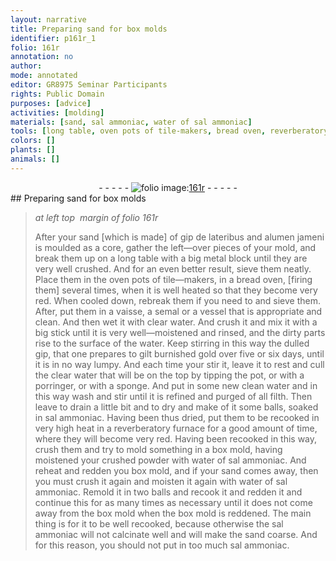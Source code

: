 ```yaml
---
layout: narrative
title: Preparing sand for box molds
identifier: p161r_1
folio: 161r
annotation: no
author:
mode: annotated
editor: GR8975 Seminar Participants
rights: Public Domain
purposes: [advice]
activities: [molding]
materials: [sand, sal ammoniac, water of sal ammoniac]
tools: [long table, oven pots of tile-makers, bread oven, reverberatory furnace, box mold]
colors: []
plants: []
animals: []
---
```


 <div class="folio" align="center">- - - - - <a href="http://gallica.bnf.fr/ark:/12148/btv1b10500001g/f327.item.r=" target="_blank"><img src="https://cu-mkp.github.io/GR8975-edition/assets/photo-icon.png" alt="folio image: " style="display:inline-block; margin-bottom:-3px;"/>161r</a> - - - - - </div> 
## Preparing sand for box molds

 
> *at left top  margin of folio 161r*
> 
> <span class="activity">After your <span class="material">sand</span> [which is made] of gip de lateribus and alumen jameni is moulded as a core, gather the left—over pieces of your mold, and break them up on a <span class="tool">long table</span> with a big metal block until they are very well crushed. And for an even better result, sieve them neatly. Place them in the <span class="tool">oven pots of tile—makers</span>, in a <span class="tool">bread oven</span>, [firing them] several times, when it is well heated so that they become very red. When cooled down, rebreak them if you need to and sieve them. After, put them in a vaisse, a semal or a vessel that is appropriate and clean. And then wet it with clear water. And crush it and mix it with a big stick until it is very well—moistened and rinsed, and the dirty parts rise to the surface of the water. Keep stirring in this way the dulled gip, that one prepares to gilt burnished gold over five or six days, until it is in no way lumpy. And each time your stir it, leave it to rest and cull the clear water that will be on the top by tipping the pot, or with a porringer, or with a sponge. And put in some new clean water and in this way wash and stir until it is refined and purged of all filth. Then leave to drain a little bit and to dry and make of it some balls, soaked in <span class="material">sal ammoniac</span>. Having been thus dried, put them to be recooked in very high heat in a <span class="tool">reverberatory furnace</span> for a <span class="unit">good amount of time</span>, where they will become very red. Having been recooked in this way, crush them and try to mold something in a <span class="tool">box mold</span>, having moistened your crushed powder with <span class="material">water of sal ammoniac</span>. And reheat and redden you box mold, and if your sand comes away, then you must crush it again and moisten it again with water of sal ammoniac. Remold it in two balls and recook it and redden it and continue this for as many times as necessary until it does not come away from the box mold when the box mold is reddened. The main thing is for it to be well recooked, because otherwise the sal ammoniac will not calcinate well and will make the sand coarse. And for this reason, you should not put in too much sal ammoniac.</span>
 